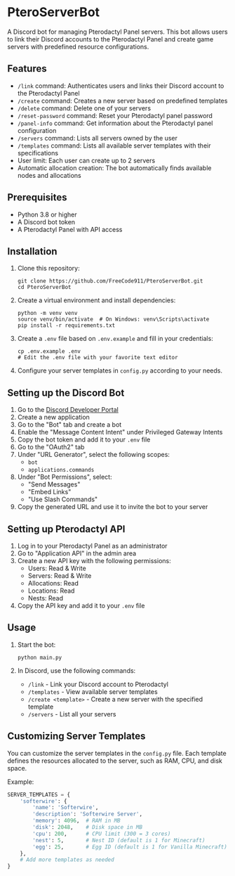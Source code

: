 # PteroServerBot

A Discord bot for managing Pterodactyl Panel servers. This bot allows users to link their Discord accounts to the Pterodactyl Panel and create game servers with predefined resource configurations.

## Features

- `/link` command: Authenticates users and links their Discord account to the Pterodactyl Panel
- `/create` command: Creates a new server based on predefined templates
- `/delete` command: Delete one of your servers
- `/reset-password` command: Reset your Pterodactyl panel password
- `/panel-info` command: Get information about the Pterodactyl panel configuration
- `/servers` command: Lists all servers owned by the user
- `/templates` command: Lists all available server templates with their specifications
- User limit: Each user can create up to 2 servers
- Automatic allocation creation: The bot automatically finds available nodes and allocations

## Prerequisites

- Python 3.8 or higher
- A Discord bot token
- A Pterodactyl Panel with API access

## Installation

1. Clone this repository:
   ```
   git clone https://github.com/FreeCode911/PteroServerBot.git
   cd PteroServerBot
   ```

2. Create a virtual environment and install dependencies:
   ```
   python -m venv venv
   source venv/bin/activate  # On Windows: venv\Scripts\activate
   pip install -r requirements.txt
   ```

3. Create a `.env` file based on `.env.example` and fill in your credentials:
   ```
   cp .env.example .env
   # Edit the .env file with your favorite text editor
   ```

4. Configure your server templates in `config.py` according to your needs.

## Setting up the Discord Bot

1. Go to the [Discord Developer Portal](https://discord.com/developers/applications)
2. Create a new application
3. Go to the "Bot" tab and create a bot
4. Enable the "Message Content Intent" under Privileged Gateway Intents
5. Copy the bot token and add it to your `.env` file
6. Go to the "OAuth2" tab
7. Under "URL Generator", select the following scopes:
   - `bot`
   - `applications.commands`
8. Under "Bot Permissions", select:
   - "Send Messages"
   - "Embed Links"
   - "Use Slash Commands"
9. Copy the generated URL and use it to invite the bot to your server

## Setting up Pterodactyl API

1. Log in to your Pterodactyl Panel as an administrator
2. Go to "Application API" in the admin area
3. Create a new API key with the following permissions:
   - Users: Read & Write
   - Servers: Read & Write
   - Allocations: Read
   - Locations: Read
   - Nests: Read
4. Copy the API key and add it to your `.env` file

## Usage

1. Start the bot:
   ```
   python main.py
   ```

2. In Discord, use the following commands:
   - `/link` - Link your Discord account to Pterodactyl
   - `/templates` - View available server templates
   - `/create <template>` - Create a new server with the specified template
   - `/servers` - List all your servers

## Customizing Server Templates

You can customize the server templates in the `config.py` file. Each template defines the resources allocated to the server, such as RAM, CPU, and disk space.

Example:
```python
SERVER_TEMPLATES = {
    'softerwire': {
        'name': 'Softerwire',
        'description': 'Softerwire Server',
        'memory': 4096,  # RAM in MB
        'disk': 2048,    # Disk space in MB
        'cpu': 200,      # CPU limit (300 = 3 cores)
        'nest': 5,       # Nest ID (default is 1 for Minecraft)
        'egg': 25,       # Egg ID (default is 1 for Vanilla Minecraft)
    },
    # Add more templates as needed
}
```
